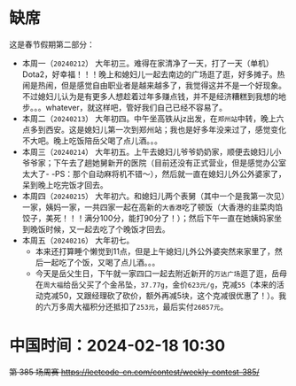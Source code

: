 
# 缺席

这是春节假期第二部分：
- 本周一（`20240212`） 大年初三。难得在家清净了一天，打了一天（单机）Dota2，好幸福！！！晚上和媳妇儿一起去南边的广场逛了逛，好多摊子。热闹是热闹，但是感觉自由职业者是越来越多了，我觉得这并不是一个好现象。不过媳妇儿认为是有更多人想趁着过年多赚点钱，并不是经济糟糕到我想的地步。。。whatever，就这样吧，管好我们自己已经不容易了。
- 本周二（`20240213`） 大年初四。中午坐高铁从jz出发，在`郑州站`中转，晚上六点多到西安。这是媳妇儿第一次到郑州站；我也是好多年没来过了，感觉变化不大吧。晚上吃饭陪岳父喝了点儿酒。。。
- 本周三（`20240214`） 大年初五。上午去媳妇儿爷爷奶奶家，顺便去媳妇儿小爷爷家；下午去了趟她舅新开的医院（目前还没有正式营业，但是感觉办公室太大了- -PS：那个自动麻将机不错～），然后就一直在媳妇儿外公外婆家了，呆到晚上吃完饭才回去。
- 本周四（`20240215`） 大年初六。和媳妇儿两个表舅（其中一个是我第一次见）一家，姨妈一家，一共四家一起在高新的`大香港`吃了顿饭（大香港的韭菜肉馅饺子，美死！！！满分100分，能打90分了！）；然后下午一直在她姨妈家坐到晚饭时候，又一起去吃了个晚饭才回去。
- 本周五（`20240216`） 大年初七。
  * 本来还打算睡个懒觉到11点，但是上午媳妇儿外公外婆突然来家里了，然后一起吃了个饭，又喝了点儿酒。。。
  * 今天是岳父生日，下午就一家四口一起去附近新开的`万达广场`逛了逛，岳母在`周大福`给岳父买了个金吊坠，`37.77g`，金价`623元/g`，克减`55`（本来的活动克减50，又跟经理砍了砍价，额外再减5块，这个克减很优惠了！）。我的六万多周大福积分还抵扣了`253元`，最后实付`26857元`。

# 中国时间：2024-02-18 10:30

~~第 385 场周赛 https://leetcode-cn.com/contest/weekly-contest-385/~~
